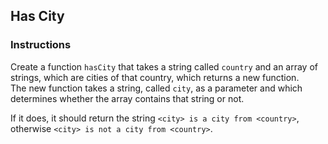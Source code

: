 ## Has City

### Instructions

Create a function `hasCity` that takes a string called `country` and an array of strings, which are cities of that country, which returns a new function. \
The new function takes a string, called `city`, as a parameter and which determines
whether the array contains that string or not.

If it does, it should return the string `<city> is a city from <country>`, otherwise
`<city> is not a city from <country>`.
